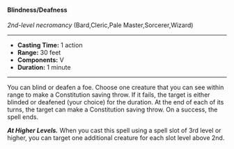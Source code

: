 #### Blindness/Deafness
*2nd-level necromancy* (Bard,Cleric,Pale Master,Sorcerer,Wizard)
___
- **Casting Time:** 1 action
- **Range:** 30 feet
- **Components:** V
- **Duration:** 1 minute
---
You can blind or deafen a foe. Choose one creature that you can see within range to make a Constitution saving throw. If it fails, the target is either blinded or deafened (your choice) for the duration. At the end of each of its turns, the target can make a Constitution saving throw. On a success, the spell ends.

***At Higher Levels.*** When you cast this spell using a spell slot of 3rd level or higher, you can target one additional creature for each slot level above 2nd.